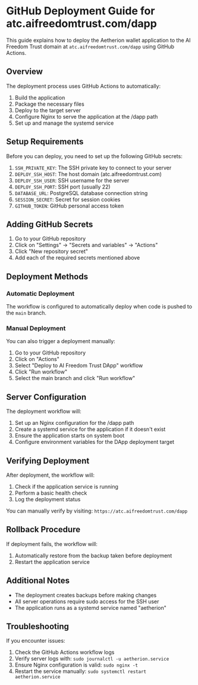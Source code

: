 # GitHub Deployment Guide for atc.aifreedomtrust.com/dapp

This guide explains how to deploy the Aetherion wallet application to the AI Freedom Trust domain at `atc.aifreedomtrust.com/dapp` using GitHub Actions.

## Overview

The deployment process uses GitHub Actions to automatically:
1. Build the application
2. Package the necessary files
3. Deploy to the target server
4. Configure Nginx to serve the application at the /dapp path
5. Set up and manage the systemd service

## Setup Requirements

Before you can deploy, you need to set up the following GitHub secrets:

1. `SSH_PRIVATE_KEY`: The SSH private key to connect to your server
2. `DEPLOY_SSH_HOST`: The host domain (atc.aifreedomtrust.com)
3. `DEPLOY_SSH_USER`: SSH username for the server
4. `DEPLOY_SSH_PORT`: SSH port (usually 22)
5. `DATABASE_URL`: PostgreSQL database connection string
6. `SESSION_SECRET`: Secret for session cookies
7. `GITHUB_TOKEN`: GitHub personal access token

## Adding GitHub Secrets

1. Go to your GitHub repository
2. Click on "Settings" → "Secrets and variables" → "Actions"
3. Click "New repository secret"
4. Add each of the required secrets mentioned above

## Deployment Methods

### Automatic Deployment

The workflow is configured to automatically deploy when code is pushed to the `main` branch.

### Manual Deployment

You can also trigger a deployment manually:

1. Go to your GitHub repository
2. Click on "Actions"
3. Select "Deploy to AI Freedom Trust DApp" workflow
4. Click "Run workflow"
5. Select the main branch and click "Run workflow"

## Server Configuration

The deployment workflow will:

1. Set up an Nginx configuration for the /dapp path
2. Create a systemd service for the application if it doesn't exist
3. Ensure the application starts on system boot
4. Configure environment variables for the DApp deployment target

## Verifying Deployment

After deployment, the workflow will:

1. Check if the application service is running
2. Perform a basic health check
3. Log the deployment status

You can manually verify by visiting: `https://atc.aifreedomtrust.com/dapp`

## Rollback Procedure

If deployment fails, the workflow will:

1. Automatically restore from the backup taken before deployment
2. Restart the application service

## Additional Notes

- The deployment creates backups before making changes
- All server operations require sudo access for the SSH user
- The application runs as a systemd service named "aetherion"

## Troubleshooting

If you encounter issues:

1. Check the GitHub Actions workflow logs
2. Verify server logs with: `sudo journalctl -u aetherion.service`
3. Ensure Nginx configuration is valid: `sudo nginx -t`
4. Restart the service manually: `sudo systemctl restart aetherion.service`